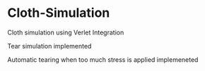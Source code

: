 # Cloth-Simulation
Cloth simulation using Verlet Integration

Tear simulation implemented

Automatic tearing when too much stress is applied implemeneted




